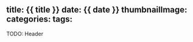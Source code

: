 title: {{ title }}
date: {{ date }}
thumbnailImage: 
categories:
tags:
---

TODO: Header

<!--more-->
<!--toc-->